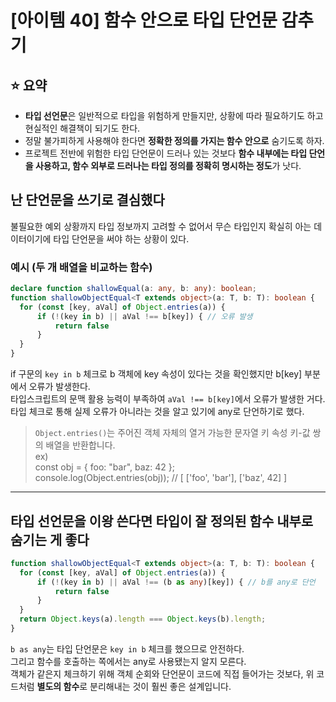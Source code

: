 # [아이템 40] 함수 안으로 타입 단언문 감추기

## ⭐ 요약
- **타입 선언문**은 일반적으로 타입을 위험하게 만들지만, 상황에 따라 필요하기도 하고 현실적인 해결책이 되기도 한다.
- 정말 불가피하게 사용해야 한다면 **정확한 정의를 가지는 함수 안으로** 숨기도록 하자.
- 프로젝트 전반에 위험한 타입 단언문이 드러나 있는 것보다 **함수 내부에는 타입 단언을 사용하고, 함수 외부로 드러나는 타입 정의를 정확히 명시하는 정도**가 낫다. 

## 난 단언문을 쓰기로 결심했다
불필요한 예외 상황까지 타입 정보까지 고려할 수 없어서 무슨 타입인지 확실히 아는 데이터이기에 타입 단언문을 써야 하는 상황이 있다.

### 예시 (두 개 배열을 비교하는 함수)

```ts
declare function shallowEqual(a: any, b: any): boolean;
function shallowObjectEqual<T extends object>(a: T, b: T): boolean {
  for (const [key, aVal] of Object.entries(a)) {
      if (!(key in b) || aVal !== b[key]) { // 오류 발생 
          return false
      }
  }
}
```
if 구문의 `key in b` 체크로 b 객체에 key 속성이 있다는 것을 확인했지만 b[key] 부분에서 오류가 발생한다. <br/>
타입스크립트의 문맥 활용 능력이 부족하여 `aVal !== b[key]`에서 오류가 발생한 거다. <br/>
타입 체크로 통해 실제 오류가 아니라는 것을 알고 있기에 any로 단언하기로 했다. 

> `Object.entries()`는 주어진 객체 자체의 열거 가능한 문자열 키 속성 키-값 쌍의 배열을 반환합니다. <br/>
> ex) <br/>
> const obj = { foo: "bar", baz: 42 }; <br/>
> console.log(Object.entries(obj)); // [ ['foo', 'bar'], ['baz', 42] ]

---
## 타입 선언문을 이왕 쓴다면 타입이 잘 정의된 함수 내부로 숨기는 게 좋다
```ts
function shallowObjectEqual<T extends object>(a: T, b: T): boolean {
  for (const [key, aVal] of Object.entries(a)) {
      if (!(key in b) || aVal !== (b as any)[key]) { // b를 any로 단언
          return false
      }
  }
  return Object.keys(a).length === Object.keys(b).length;
}
```
`b as any`는 타입 단언문은 `key in b` 체크를 했으므로 안전하다. <br/>
그리고 함수를 호출하는 쪽에서는 any로 사용됐는지 알지 모른다. <br/>
객체가 같은지 체크하기 위해 객체 순회와 단언문이 코드에 직접 들어가는 것보다, 위 코드처럼 **별도의 함수**로 분리해내는 것이 훨씬 좋은 설계입니다.
